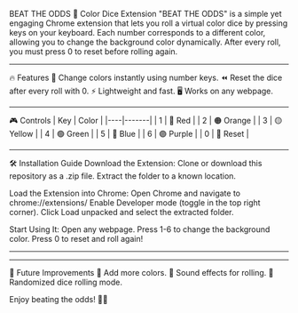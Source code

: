 BEAT THE ODDS
🎲 Color Dice Extension
"BEAT THE ODDS" is a simple yet engaging Chrome extension that lets you roll a virtual color dice by pressing keys on your keyboard. Each number corresponds to a different color, allowing you to change the background color dynamically. After every roll, you must press 0 to reset before rolling again.

---

🔥 Features
🎨 Change colors instantly using number keys.
⏪ Reset the dice after every roll with 0.
⚡ Lightweight and fast.
🖥 Works on any webpage.

---

🎮 Controls
| Key | Color  |
|----|-------|
| 1 | 🔴 Red  |
| 2 | 🟠 Orange  |
| 3 | 🟡 Yellow  |
| 4 | 🟢 Green  |
| 5 | 🔵 Blue  |
| 6 | 🟣 Purple  |
| 0 | 🔄 Reset  |

---

🛠 Installation Guide
Download the Extension:
Clone or download this repository as a .zip file.
Extract the folder to a known location.

Load the Extension into Chrome:
Open Chrome and navigate to chrome://extensions/
Enable Developer mode (toggle in the top right corner).
Click Load unpacked and select the extracted folder.

Start Using It:
Open any webpage.
Press 1-6 to change the background color.
Press 0 to reset and roll again!

---

---

🚀 Future Improvements
🔢 Add more colors.
🎵 Sound effects for rolling.
🎲 Randomized dice rolling mode.

Enjoy beating the odds! 🎲🔥
